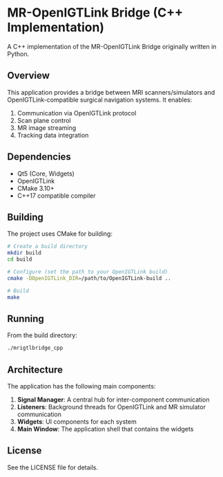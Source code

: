 # MR-OpenIGTLink Bridge (C++ Implementation)

A C++ implementation of the MR-OpenIGTLink Bridge originally written in Python.

## Overview

This application provides a bridge between MRI scanners/simulators and OpenIGTLink-compatible surgical navigation systems. It enables:

1. Communication via OpenIGTLink protocol
2. Scan plane control
3. MR image streaming
4. Tracking data integration

## Dependencies

- Qt5 (Core, Widgets)
- OpenIGTLink
- CMake 3.10+
- C++17 compatible compiler

## Building

The project uses CMake for building:

```bash
# Create a build directory
mkdir build
cd build

# Configure (set the path to your OpenIGTLink build)
cmake -DOpenIGTLink_DIR=/path/to/OpenIGTLink-build ..

# Build
make
```

## Running

From the build directory:

```bash
./mrigtlbridge_cpp
```

## Architecture

The application has the following main components:

1. **Signal Manager**: A central hub for inter-component communication
2. **Listeners**: Background threads for OpenIGTLink and MR simulator communication
3. **Widgets**: UI components for each system
4. **Main Window**: The application shell that contains the widgets

## License

See the LICENSE file for details.
